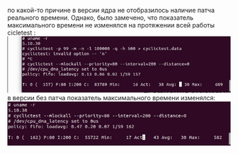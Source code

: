 по какой-то причине в версии ядра не отобразилось наличие патча реального времени. Однако, было замечено, что показатель максимального времени не изменялся на протяжении всей работы cicletest :<br />
![Alt text](https://github.com/FreakingCalibrator/LaboratoryWork/blob/main/LR/LR%20rtpatch/img/withRT.png)
<br />в версии без патча показатель максимального времени изменялся:<br />
![Alt text](https://github.com/FreakingCalibrator/LaboratoryWork/blob/main/LR/LR%20rtpatch/img/withoutRT.png)
